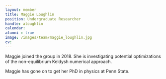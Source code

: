 ```yaml
---
layout: member
title: Maggie Loughlin
position: Undergraduate Researcher
handle: aloughlin
calendar:
alumni : true
image: /images/team/maggie_loughlin.jpg
cv:
---
```


Maggie joined the group in 2018. She is investigating potential optimizations of the non-equilibrium Keldysh numerical approach.

Maggie has gone on to get her PhD in physics at Penn State.
